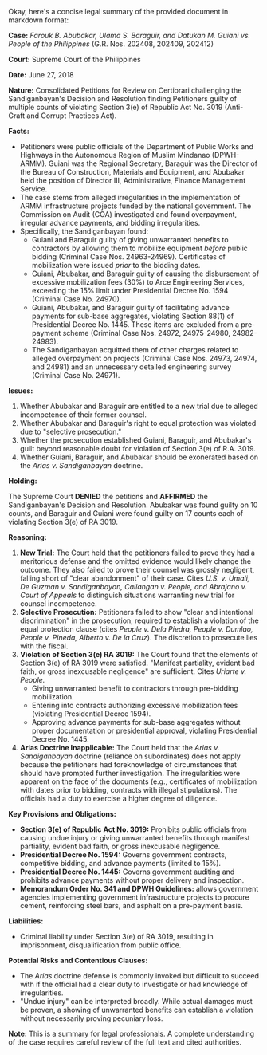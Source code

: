 Okay, here's a concise legal summary of the provided document in markdown format:

**Case:** *Farouk B. Abubakar, Ulama S. Baraguir, and Datukan M. Guiani vs. People of the Philippines* (G.R. Nos. 202408, 202409, 202412)

**Court:** Supreme Court of the Philippines

**Date:** June 27, 2018

**Nature:** Consolidated Petitions for Review on Certiorari challenging the Sandiganbayan's Decision and Resolution finding Petitioners guilty of multiple counts of violating Section 3(e) of Republic Act No. 3019 (Anti-Graft and Corrupt Practices Act).

**Facts:**

*   Petitioners were public officials of the Department of Public Works and Highways in the Autonomous Region of Muslim Mindanao (DPWH-ARMM). Guiani was the Regional Secretary, Baraguir was the Director of the Bureau of Construction, Materials and Equipment, and Abubakar held the position of Director III, Administrative, Finance Management Service.
*   The case stems from alleged irregularities in the implementation of ARMM infrastructure projects funded by the national government. The Commission on Audit (COA) investigated and found overpayment, irregular advance payments, and bidding irregularities.
*   Specifically, the Sandiganbayan found:
    *   Guiani and Baraguir guilty of giving unwarranted benefits to contractors by allowing them to mobilize equipment *before* public bidding (Criminal Case Nos. 24963-24969). Certificates of mobilization were issued *prior* to the bidding dates.
    *   Guiani, Abubakar, and Baraguir guilty of causing the disbursement of excessive mobilization fees (30%) to Arce Engineering Services, exceeding the 15% limit under Presidential Decree No. 1594 (Criminal Case No. 24970).
    *   Guiani, Abubakar, and Baraguir guilty of facilitating advance payments for sub-base aggregates, violating Section 88(1) of Presidential Decree No. 1445. These items are excluded from a pre-payment scheme (Criminal Case Nos. 24972, 24975-24980, 24982-24983).
    *   The Sandiganbayan acquitted them of other charges related to alleged overpayment on projects (Criminal Case Nos. 24973, 24974, and 24981) and an unnecessary detailed engineering survey (Criminal Case No. 24971).

**Issues:**

1.  Whether Abubakar and Baraguir are entitled to a new trial due to alleged incompetence of their former counsel.
2.  Whether Abubakar and Baraguir's right to equal protection was violated due to "selective prosecution."
3.  Whether the prosecution established Guiani, Baraguir, and Abubakar's guilt beyond reasonable doubt for violation of Section 3(e) of R.A. 3019.
4.  Whether Guiani, Baraguir, and Abubakar should be exonerated based on the *Arias v. Sandiganbayan* doctrine.

**Holding:**

The Supreme Court **DENIED** the petitions and **AFFIRMED** the Sandiganbayan's Decision and Resolution.  Abubakar was found guilty on 10 counts, and Baraguir and Guiani were found guilty on 17 counts each of violating Section 3(e) of RA 3019.

**Reasoning:**

1.  **New Trial:**  The Court held that the petitioners failed to prove they had a meritorious defense and the omitted evidence would likely change the outcome. They also failed to prove their counsel was grossly negligent, falling short of "clear abandonment" of their case.  Cites *U.S. v. Umali, De Guzman v. Sandiganbayan, Callangan v. People, and Abrajano v. Court of Appeals* to distinguish situations warranting new trial for counsel incompetence.
2.  **Selective Prosecution:** Petitioners failed to show "clear and intentional discrimination" in the prosecution, required to establish a violation of the equal protection clause (cites *People v. Dela Piedra, People v. Dumlao, People v. Pineda, Alberto v. De la Cruz*). The discretion to prosecute lies with the fiscal.
3.  **Violation of Section 3(e) RA 3019:** The Court found that the elements of Section 3(e) of RA 3019 were satisfied. "Manifest partiality, evident bad faith, or gross inexcusable negligence" are sufficient. Cites *Uriarte v. People.*
    *   Giving unwarranted benefit to contractors through pre-bidding mobilization.
    *   Entering into contracts authorizing excessive mobilization fees (violating Presidential Decree 1594).
    *   Approving advance payments for sub-base aggregates without proper documentation or presidential approval, violating Presidential Decree No. 1445.
4.  **Arias Doctrine Inapplicable:** The Court held that the *Arias v. Sandiganbayan* doctrine (reliance on subordinates) does not apply because the petitioners had foreknowledge of circumstances that should have prompted further investigation. The irregularities were apparent on the face of the documents (e.g., certificates of mobilization with dates prior to bidding, contracts with illegal stipulations). The officials had a duty to exercise a higher degree of diligence.

**Key Provisions and Obligations:**

*   **Section 3(e) of Republic Act No. 3019:**  Prohibits public officials from causing undue injury or giving unwarranted benefits through manifest partiality, evident bad faith, or gross inexcusable negligence.
*   **Presidential Decree No. 1594:**  Governs government contracts, competitive bidding, and advance payments (limited to 15%).
*   **Presidential Decree No. 1445:**  Governs government auditing and prohibits advance payments without proper delivery and inspection.
*   **Memorandum Order No. 341 and DPWH Guidelines:** allows government agencies implementing government infrastructure projects to procure cement, reinforcing steel bars, and asphalt on a pre-payment basis.

**Liabilities:**

*   Criminal liability under Section 3(e) of RA 3019, resulting in imprisonment, disqualification from public office.

**Potential Risks and Contentious Clauses:**

*   The *Arias* doctrine defense is commonly invoked but difficult to succeed with if the official had a clear duty to investigate or had knowledge of irregularities.
*   "Undue injury" can be interpreted broadly. While actual damages must be proven, a showing of unwarranted benefits can establish a violation without necessarily proving pecuniary loss.

**Note:** This is a summary for legal professionals. A complete understanding of the case requires careful review of the full text and cited authorities.
